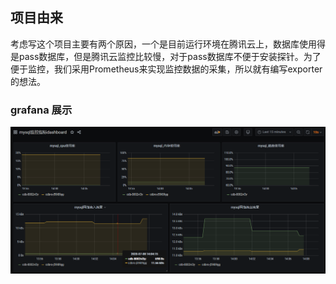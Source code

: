 ## 项目由来
考虑写这个项目主要有两个原因，一个是目前运行环境在腾讯云上，数据库使用得是pass数据库，但是腾讯云监控比较慢，对于pass数据库不便于安装探针。为了便于监控，我们采用Prometheus来实现监控数据的采集，所以就有编写exporter的想法。

### grafana 展示
![展示效果](image/grafana展示.png)